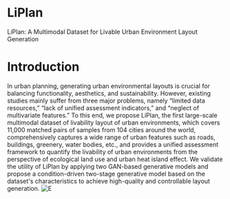# LiPlan
LiPlan: A Multimodal Dataset for Livable Urban Environment Layout Generation

# Introduction
In urban planning, generating urban environmental layouts is crucial for balancing functionality, aesthetics, and sustainability. However, existing studies mainly suffer from three major problems, namely “limited data resources,” “lack of unified assessment indicators,” and “neglect of multivariate features.” To this end, we propose LiPlan, the first large-scale multimodal dataset of livability layout of urban environments, which covers 11,000 matched pairs of samples from 104 cities around the world, comprehensively captures a wide range of urban features such as roads, buildings, greenery, water bodies, etc., and provides a unified assessment framework to quantify the livability of urban environments from the perspective of ecological land use and urban heat island effect. We validate the utility of LiPlan by applying two GAN-based generative models and propose a condition-driven two-stage generative model based on the dataset's characteristics to achieve high-quality and controllable layout generation.
![E](https://github.com/user-attachments/assets/16f49dec-b8b7-4957-97db-f901d8dd6585)
